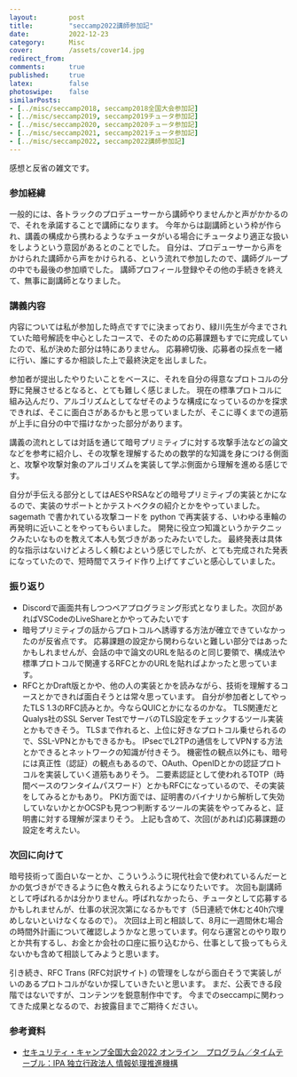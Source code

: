 ```yaml
---
layout:        post
title:         "seccamp2022講師参加記"
date:          2022-12-23
category:      Misc
cover:         /assets/cover14.jpg
redirect_from:
comments:      true
published:     true
latex:         false
photoswipe:    false
similarPosts:
- [../misc/seccamp2018, seccamp2018全国大会参加記]
- [../misc/seccamp2019, seccamp2019チュータ参加記]
- [../misc/seccamp2020, seccamp2020チュータ参加記]
- [../misc/seccamp2021, seccamp2021チュータ参加記]
- [../misc/seccamp2022, seccamp2022講師参加記]
---
```


感想と反省の雑文です。

### 参加経緯

一般的には、各トラックのプロデューサーから講師やりませんかと声がかかるので、それを承諾することで講師になります。
今年からは副講師という枠が作られ、講義の構成から携わるようなチュータがいる場合にチュータより適正な扱いをしようという意図があるとのことでした。
自分は、プロデューサーから声をかけられた講師から声をかけられる、という流れで参加したので、講師グループの中でも最後の参加順でした。
講師プロフィール登録やその他の手続きを終えて、無事に副講師となりました。

### 講義内容

内容については私が参加した時点ですでに決まっており、緑川先生が今までされていた暗号解読を中心としたコースで、そのための応募課題もすでに完成していたので、私が決めた部分は特にありません。
応募締切後、応募者の採点を一緒に行い、誰にするか相談した上で最終決定を出しました。

参加者が提出したやりたいことをベースに、それを自分の得意なプロトコルの分野に発展させるとなると、とても難しく感じました。
現在の標準プロトコルに組み込んだり、アルゴリズムとしてなぜそのような構成になっているのかを探求できれば、そこに面白さがあるかもと思っていましたが、そこに導くまでの道筋が上手に自分の中で描けなかった部分があります。

講義の流れとしては対話を通じて暗号プリミティブに対する攻撃手法などの論文などを参考に紹介し、その攻撃を理解するための数学的な知識を身につける側面と、攻撃や攻撃対象のアルゴリズムを実装して学ぶ側面から理解を進める感じです。

自分が手伝える部分としてはAESやRSAなどの暗号プリミティブの実装とかになるので、実装のサポートとかテストベクタの紹介とかをやっていました。
sagemath で書かれている攻撃コードを python で再実装する、いわゆる車輪の再発明に近いことをやってもらいました。
開発に役立つ知識というかテクニックみたいなものを教えて本人も気づきがあったみたいでした。
最終発表は具体的な指示はないけどよろしく頼むよという感じでしたが、とても完成された発表になっていたので、短時間でスライド作り上げてすごいと感心していました。

### 振り返り

- Discordで画面共有しつつペアプログラミング形式となりました。次回があればVSCodeのLiveShareとかやってみたいです
- 暗号プリミティブの話からプロトコルへ誘導する方法が確立できていなかったのが反省点です。
  応募課題の設定から関わらないと難しい部分ではあったかもしれませんが、会話の中で論文のURLを貼るのと同じ要領で、構成法や標準プロトコルで関連するRFCとかのURLを貼ればよかったと思っています。
- RFCとかDraft版とかや、他の人の実装とかを読みながら、技術を理解するコースとかできれば面白そうとは常々思っています。
  自分が参加者としてやったTLS 1.3のRFC読みとか。今ならQUICとかになるのかな。
  TLS関連だとQualys社のSSL Server TestでサーバのTLS設定をチェックするツール実装とかもできそう。
  TLSまで作れると、上位に好きなプロトコル乗せられるので、SSL-VPNとかもできるかも。
  IPsecでL2TPの通信をしてVPNする方法とかできるとネットワークの知識が付きそう。
  機密性の観点以外にも、暗号には真正性（認証）の観点もあるので、OAuth、OpenIDとかの認証プロトコルを実装していく道筋もありそう。
  二要素認証として使われるTOTP（時間ベースのワンタイムパスワード）とかもRFCになっているので、その実装をしてみるとかもあり。
  PKI方面では、証明書のバイナリから解析して失効していないかとかOCSPも見つつ判断するツールの実装をやってみると、証明書に対する理解が深まりそう。
  上記も含めて、次回(があれば)応募課題の設定を考えたい。

### 次回に向けて

暗号技術って面白いなーとか、こういうふうに現代社会で使われているんだーとかの気づきができるように色々教えられるようになりたいです。
次回も副講師として呼ばれるかは分かりません。呼ばれなかったら、チュータとして応募するかもしれませんが、仕事の状況次第になるかもです（5日連続で休むと40h穴埋めしないといけなくなるので）。
次回は上司と相談して、8月に一週間休む場合の時間外計画について確認しようかなと思っています。何なら運営とのやり取りとか共有するし、お金とか会社の口座に振り込むから、仕事として扱ってもらえないかも含めて相談してみようと思います。

引き続き、RFC Trans (RFC対訳サイト) の管理をしながら面白そうで実装しがいのあるプロトコルがないか探していきたいと思います。
まだ、公表できる段階ではないですが、コンテンツを鋭意制作中です。
今までのseccampに関わってきた成果となるので、お披露目までご期待ください。



### 参考資料
- [セキュリティ・キャンプ全国大会2022 オンライン　プログラム／タイムテーブル：IPA 独立行政法人 情報処理推進機構](https://www.ipa.go.jp/jinzai/camp/2022/zenkoku2022_program_timetable.html)
